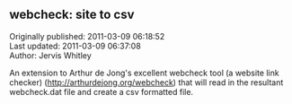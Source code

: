 ## webcheck: site to csv  
Originally published: 2011-03-09 06:18:52  
Last updated: 2011-03-09 06:37:08  
Author: Jervis Whitley  
  
An extension to Arthur de Jong's excellent webcheck tool (a website link checker) (http://arthurdejong.org/webcheck) that will read in the resultant webcheck.dat file and create a csv formatted file.